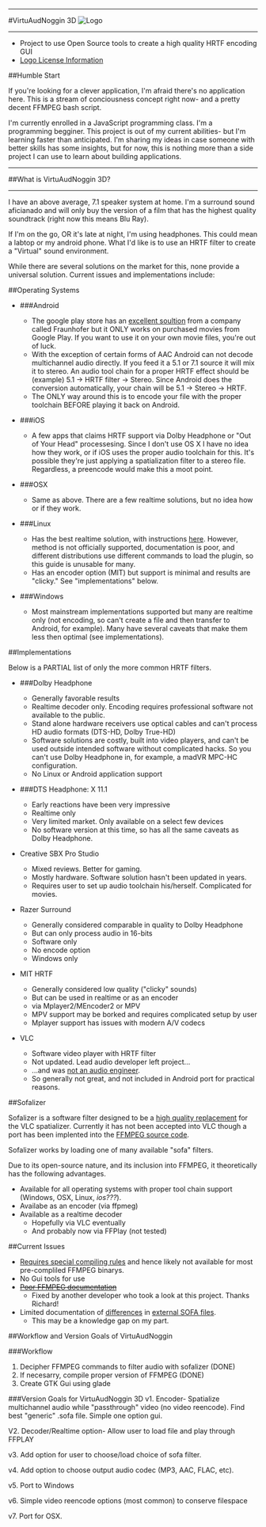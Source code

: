 ___
#VirtuAudNoggin 3D ![Logo](http://i.imgur.com/aTQaCH6.png)
___
- Project to use Open Source tools to create a high quality HRTF encoding GUI
- [Logo License Information](https://github.com/NathanJPlummer/VirtuAudNoggin-3D/blob/master/Logo_License.md)

##Humble Start

If you're looking for a clever application, I'm afraid there's no application here.  This is a stream of conciousness concept right now- and a pretty decent FFMPEG bash script.

I'm currently enrolled in a JavaScript programming class.  I'm a programming begginer.  This project is out of my current abilities- but I'm learning faster than anticipated.  I'm sharing my ideas in case someone with better skills has some insights, but for now, this is nothing more than a side project I can use to learn about building applications.

___
##What is VirtuAudNoggin 3D?
___

I have  an above average, 7.1 speaker system at home.  I'm a surround sound aficianado and will only buy the version of a film that has the highest quality soundtrack (right now this means Blu Ray).

If I'm on the go, OR it's late at night, I'm using headphones.  This could mean a labtop or my android phone.  What I'd like is to use an HRTF filter to create a "Virtual" sound environment.

While there are several solutions on the market for this, none provide a universal solution.  Current issues and implementations include:


##Operating Systems
- ###Android
	- The google play store has an [excellent soultion](http://www.iis.fraunhofer.de/en/pr/2013/20130725_GooglePlay.html)  from a company called Fraunhofer but it ONLY works on purchased movies from Google Play.  If you want to use it on your own movie files, you're out of luck.
	- With the exception of certain forms of AAC Android can not decode multichannel audio directly.  If you feed it a 5.1 or 7.1 source it will mix it to stereo.  An audio tool chain for a proper HRTF effect should be (example) 5.1 -> HRTF filter -> Stereo.  Since Android does the conversion automatically, your chain will be 5.1 -> Stereo -> HRTF.
	- The ONLY way around this is to encode your file with the proper toolchain BEFORE playing it back on Android.

- ###iOS
	- A few apps that claims HRTF support via Dolby Headphone or "Out of Your Head" processesing.  Since I don't use OS X I have no idea how they work, or if iOS uses the proper audio toolchain for this.  It's possible they're just applying a spatialization filter to a stereo file.  Regardless, a preencode would make this a moot point.

- ###OSX
	- Same as above.  There are a few realtime solutions, but no idea how or if they work.

- ###Linux
	- Has the best realtime solution, with instructions [here](https://www.reddit.com/r/linux_gaming/comments/2ot5ov/enable_system_wide_hrtf_with_pulseaudio/).  However, method is not officially supported, documentation is poor, and different distributions use different commands to load the plugin, so this guide is unusable for many.
	- Has an encoder option (MIT) but support is minimal and results are "clicky."  See "implementations" below.

- ###Windows
	- Most mainstream implementations supported but many are realtime only (not encoding, so can't create a file and then transfer to Android, for example).  Many have several caveats that make them less then optimal (see implementations). 

##Implementations

Below is a PARTIAL list of only the more common HRTF filters.

- ###Dolby Headphone
	- Generally favorable results
	- Realtime decoder only.  Encoding requires professional software not available to the public.
	- Stand alone hardware receivers use optical cables and can't process HD audio formats (DTS-HD, Dolby True-HD)
	- Software solutions are costly, built into video players, and can't be used outside intended software without complicated hacks.  So you can't use Dolby Headphone in, for example, a madVR MPC-HC configuration.
	- No Linux or Android application support

- ###DTS Headphone: X 11.1
	- Early reactions have been very impressive
	- Realtime only
	- Very limited market.  Only available on a select few devices
	- No software version at this time, so has all the same caveats as Dolby Headphone.

- Creative SBX Pro Studio
	- Mixed reviews.  Better for gaming.
	- Mostly hardware.  Software solution hasn't been updated in years.
	- Requires user to set up audio toolchain his/herself.  Complicated for movies.

- Razer Surround
	- Generally considered comparable in quality to Dolby Headphone
	- But can only process audio in 16-bits
	- Software only
	- No encode option
	- Windows only

- MIT HRTF
	- Generally considered low quality ("clicky" sounds)
	- But can be used in realtime or as an encoder
	- via Mplayer2/MEncoder2 or MPV
	- MPV support may be borked and requires complicated setup by user
	- Mplayer support has issues with modern A/V codecs

- VLC
	- Software video player with HRTF filter
	- Not updated.  Lead audio developer left project...
	- ...and was [not an audio engineer](https://github.com/mpv-player/mpv/issues/1073).
	- So generally not great, and not included in Android port for practical reasons.
	
##Sofalizer

Sofalizer is a software filter designed to be a [high quality replacement](http://comments.gmane.org/gmane.comp.video.videolan.vlc.devel/99446) for the VLC spatializer.  Currently it has not been accepted into VLC though a port has been implented into the [FFMPEG source code](https://ffmpeg.org/ffmpeg-filters.html#sofalizer).

Sofalizer works by loading one of many available "sofa" filters.

Due to its open-source nature, and its inclusion into FFMPEG, it theoretically has the following advantages.

- Available for all operating systems with proper tool chain support (Windows, OSX, Linux, *ios???*).
- Availabe as an encoder (via ffpmeg)
- Available as a realtime decoder
	- Hopefully via VLC eventually
	- And probably now via FFPlay (not tested)

##Current Issues
- [Requires special compiling rules](https://www.mail-archive.com/ffmpeg-cvslog@ffmpeg.org/msg17711.html) and hence likely not available for most pre-compliled FFMPEG binarys.
- No Gui tools for use
- ~~[Poor FFMPEG documentation](https://ffmpeg.org/ffmpeg-filters.html#sofalizer)~~
	- Fixed by another developer who took a look at this project.  Thanks Richard!
- Limited documentation of [differences](http://www.sofaconventions.org/mediawiki/index.php/Files) in [external SOFA files](http://sofacoustics.org/data/database/ari%20(altb)/).
	- This may be a knowledge gap on my part.

##Workflow and Version Goals of VirtuAudNoggin

###Workflow
1.  Decipher FFMPEG commands to filter audio with sofalizer (DONE)
2.  If necesarry, compile proper version of FFMPEG (DONE)
3.  Create GTK Gui using glade

###Version Goals for VirtuAudNoggin 3D
v1.  Encoder- Spatialize multichannel audio while "passthrough" video (no video reencode).  Find best "generic" .sofa file. Simple one option gui.

V2.  Decoder/Realtime option-  Allow user to load file and play through FFPLAY

v3.  Add option for user to choose/load choice of sofa filter.

v4.  Add option to choose output audio codec (MP3, AAC, FLAC, etc).

v5.  Port to Windows

v6.  Simple video reencode options (most common) to conserve filespace

v7.  Port for OSX.

	
	
